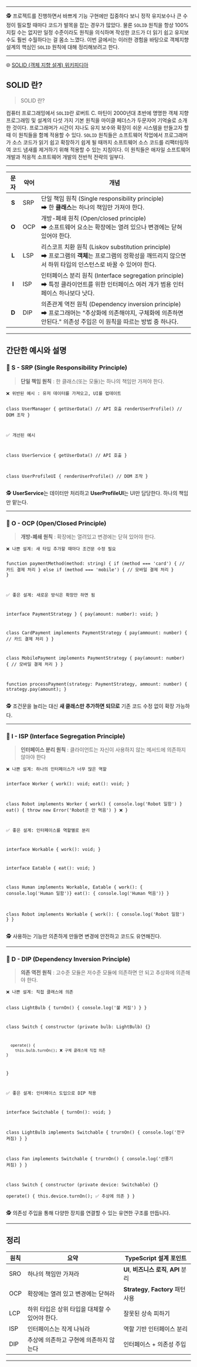 <hr />
<p>🕵️ 프로젝트를 진행하면서 바쁘게 기능 구현에만 집중하다 보니 정작 유지보수나 큰 수정이 필요할 때마다 코드가 발목을 잡는 경우가 많았다. 
물론 <code>SOLID</code> 원칙을 항상 100% 지킬 수는 없지만 일정 수준이라도 원칙을 의식하며 작성한 코드가 더 읽기 쉽고 유지보수도 훨씬 수월하다는 걸 몸소 느꼈다. 이번 글에서는 이러한 경험을 바탕으로 객체지향 설계의 핵심인 <code>SOLID</code> 원칙에 대해 정리해보려고 한다.</p>
<hr />
<p>🌐 <a href="https://ko.wikipedia.org/wiki/SOLID_(%EA%B0%9D%EC%B2%B4_%EC%A7%80%ED%96%A5_%EC%84%A4%EA%B3%84)">SOLID (객체 지향 설계) 위키피디아</a></p>
<h2 id="solid-란">SOLID 란?</h2>
<blockquote>
<p>SOLID 란?</p>
</blockquote>
<p>컴퓨터 프로그래밍에서 <code>SOLID</code>란 로버트 C. 마틴이 2000년대 초반에 명명한 객체 지향 프로그래밍 및 설계의 다섯 가지 기본 원칙을 마이클 페더스가 두문자어 기억술로 소개한 것이다. 프로그래머가 시간이 지나도 유지 보수와 확장이 쉬운 시스템을 만들고자 할 때 이 원칙들을 함께 적용할 수 있다. <code>SOLID</code> 원칙들은 소프트웨어 작업에서 프로그래머가 소스 코드가 읽기 쉽고 확장하기 쉽게 될 때까지 소프트웨어 소스 코드를 리팩터링하여 코드 냄새를 제거하기 위해 적용할 수 있는 지침이다. 이 원칙들은 애자일 소프트웨어 개발과 적응적 소프트웨어 개발의 전반적 전략의 일부다.</p>
<hr />
<table>
<thead>
<tr>
<th align="center">문자</th>
<th>약어</th>
<th>개념</th>
</tr>
</thead>
<tbody><tr>
<td align="center"><strong>S</strong></td>
<td>SRP</td>
<td>단일 책임 원칙 (Single responsibility principle)<br /> ➡ 한 <strong>클래스</strong>는 하나의 책임만 가져야 한다.</td>
</tr>
<tr>
<td align="center"><strong>O</strong></td>
<td>OCP</td>
<td>개방-폐쇄 원칙 (Open/closed principle)<br /> ➡ 소프트웨어 요소는 확장에는 열려 있으나 변경에는 닫혀 있어야 한다.</td>
</tr>
<tr>
<td align="center"><strong>L</strong></td>
<td>LSP</td>
<td>리스코프 치환 원칙 (Liskov substitution principle)<br /> ➡ 프로그램의 <strong>객체</strong>는 프로그램의 정확성을 깨뜨리지 않으면서 하위 타입의 인스턴스로 바꿀 수 있어야 한다.</td>
</tr>
<tr>
<td align="center"><strong>I</strong></td>
<td>ISP</td>
<td>인터페이스 분리 원칙 (Interface segregation principle)<br /> ➡ 특정 클라이언트를 위한 인터페이스 여러 개가 범용 인터페이스 하나보다 낫다.</td>
</tr>
<tr>
<td align="center"><strong>D</strong></td>
<td>DIP</td>
<td>의존관계 역전 원칙 (Dependency inversion principle)<br /> ➡ 프로그래머는 &quot;추상화에 의존해야지, 구체화에 의존하면 안된다.&quot; 의존성 주입은 이 원칙을 따르는 방법 중 하나다.</td>
</tr>
</tbody></table>
<hr />
<h2 id="간단한-예시와-설명">간단한 예시와 설명</h2>
<h3 id="🔵-s---srp-single-responsibility-principle">🔵 S - SRP (Single Responsibility Principle)</h3>
<blockquote>
<p><strong>단일 책임 원칙</strong> : 한 클래스(또는 모듈)는 하나의 책임만 가져야 한다.</p>
</blockquote>
<pre><code class="language-ts">❌ 위반된 예시 : 유저 데이터를 가져오고, UI를 업데이트

class UserManager {
    getUserData() // API 호출
    renderUserProfile() // DOM 조작
}

✅ 개선된 예시

class UserService {
    getUserData() // API 호출
}

class UserProfileUI {
    renderUserProfile() // DOM 조작
}
</code></pre>
<p>🕵️ <strong>UserService</strong>는 데이터만 처리하고 <strong>UserProfileUI</strong>는 UI만 담당한다. 하나의 책임만 맡는다.</p>
<hr />
<h3 id="🔵-o---ocp-openclosed-principle">🔵 O - OCP (Open/Closed Principle)</h3>
<blockquote>
<p><strong>개방-폐쇄 원칙</strong> : 확장에는 열려있고 변경에는 닫혀 있어야 한다.</p>
</blockquote>
<pre><code class="language-ts">❌ 나쁜 설계: 새 타입 추가할 때마다 조건문 수정 필요

function paymentMethod(method: string) {
  if (method === 'card') {
    // 카드 결제 처리
  } else if (method === 'mobile') {
    // 모바일 결제 처리
  }
}

✅ 좋은 설계: 새로운 방식은 확장만 하면 됨

interface PaymentStrategy } {
    pay(amount: number): void;
}

class CardPayment implements PaymentStrategy {
    pay(ammount: number) {
        // 카드 결제 처리
    }
}

class MobilePayment implements PaymentStrategy {
    pay(amount: number) {
        // 모바일 결제 처리
    }
}

function processPayment(strategy: PaymentStrategy, ammount: number) {
    strategy.pay(amount);
}</code></pre>
<p>🕵️ 조건문을 늘리는 대신 <strong>새 클래스만 추가하면 되므로</strong> 기존 코드 수정 없이 확장 가능하다.</p>
<hr />
<h3 id="🔵-i---isp-interface-segregation-principle">🔵 I - ISP (Interface Segregation Principle)</h3>
<blockquote>
<p><strong>인터페이스 분리 원칙</strong> : 클라이언트는 자신이 사용하지 않는 메서드에 의존하지 않아야 한다</p>
</blockquote>
<pre><code class="language-ts">❌ 나쁜 설계: 하나의 인터페이스가 너무 많은 역할

interface Worker {
    work(): void;
      eat(): void;
}

class Robot implements Worker {
    work() { console.log('Robot 일함') }
      eat() { throw new Error('Robot은 안 먹음') } ❌
}

✅ 좋은 설계: 인터페이스를 역할별로 분리

interface Workable {
    work(): void;
}

interface Eatable {
    eat(): void;
}

class Human implements Workable, Eatable {
    work(): { console.log('Human 일함')}
    eat(): { console.log('Human 먹음')}
}

class Robot implements Workable {
    work(): { console.log('Robot 일함') }
}</code></pre>
<p>🕵️ 사용하는 기능만 의존하게 만들면 변경에 안전하고 코드도 유연해진다.</p>
<hr />
<h3 id="🔵-d---dip-dependency-inversion-principle">🔵 D - DIP (Dependency Inversion Principle)</h3>
<blockquote>
<p><strong>의존 역전 원칙</strong> : 고수준 모듈은 저수준 모듈에 의존하면 안 되고 추상화에 의존해야 한다.</p>
</blockquote>
<pre><code class="language-ts">❌ 나쁜 설계: 직접 클래스에 의존

class LightBulb {
    turnOn() { console.log('불 켜짐') }
}

class Switch {
    constructor (private bulb: LightBulb) {}

      operate() {
        this.bulb.turnOn(); ❌ 구체 클래스에 직접 의존
    }
}

✅ 좋은 설계: 인터페이스 도입으로 DIP 적용

interface Switchable {
    turnOn(): void;
}

class LightBulb implements Switchable {
    trurnOn() { console.log('전구 켜짐) }
}

class Fan implements Switchable {
    trurnOn() { console.log('선풍기 켜짐) }
}

class Switch {
    constructor (private device: Switchable) {}         
    operate() {
        this.device.turnOn(); ✅ 추상에 의존
    }
}
</code></pre>
<p>🕵️ 의존성 주입을 통해 다양한 장치를 연결할 수 있는 유연한 구조를 만듭니다.</p>
<hr />
<h2 id="정리">정리</h2>
<table>
<thead>
<tr>
<th>원칙</th>
<th>요약</th>
<th>TypeScript 설계 포인트</th>
</tr>
</thead>
<tbody><tr>
<td>SRO</td>
<td>하나의 책임만 가져라</td>
<td><strong>UI</strong>, <strong>비즈니스 로직</strong>, <strong>API</strong> 분리</td>
</tr>
<tr>
<td>OCP</td>
<td>확장에는 열려 있고 변경에는 닫혀라</td>
<td><strong>Strategy</strong>, <strong>Factory</strong> 패턴 사용</td>
</tr>
<tr>
<td>LCP</td>
<td>하위 타입은 상위 타입을 대체할 수 있어야 한다.</td>
<td>잘못된 상속 피하기</td>
</tr>
<tr>
<td>ISP</td>
<td>인터페이스는 작게 나눠라</td>
<td>역할 기반 인터페이스 분리</td>
</tr>
<tr>
<td>DIP</td>
<td>추상에 의존하고 구현에 의존하지 않는다</td>
<td>인터페이스 + 의존성 주입</td>
</tr>
</tbody></table>
<hr />